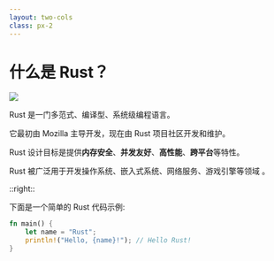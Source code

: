 ```yaml
---
layout: two-cols
class: px-2
---
```


# 什么是 Rust？

<img class="w-full" src="/rust-social-wide.jpg" />

Rust 是一门多范式、编译型、系统级编程语言。

它最初由 Mozilla 主导开发，现在由 Rust 项目社区开发和维护。

Rust 设计目标是提供**内存安全**、**并发友好**、**高性能**、**跨平台**等特性。

Rust 被广泛用于开发操作系统、嵌入式系统、网络服务、游戏引擎等领域 <Link to="14" title="^1" />。

::right::

下面是一个简单的 Rust 代码示例: [<carbon-play-filled-alt class="text-sm" />](https://play.rust-lang.org/?version=stable&mode=debug&edition=2021&gist=c7d5c2f6e40556859484c307ac5357ea)

```rust
fn main() {
    let name = "Rust";
    println!("Hello, {name}!"); // Hello Rust!
}
```